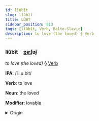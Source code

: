 ```yaml
---
id: lîûbît
slug: lîûbît
title: LÛBT
sidebar_position: 813
tags: [lîûbît, Verb, Balto-Slavic]
description: to love (the loved) § Verb
---
```


### lîûbît&emsp;<span kind="abugida">ʓɟɽʄʋ̆ɟ</span>

*to love (the loved)* **§** [Verb](../../tags/Verb)

**IPA**: /ˈli.u.bit/

**Verb**: to love

**Noun**: the loved

**Modifier**: lovable

<details>
    <summary>Origin</summary>
    Slovak ľúbiť [ˈʎuːbic]<br/>
    <em>Balto-Slavic Language Family</em>
</details>